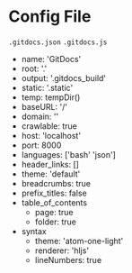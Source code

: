 # Config File

`.gitdocs.json`
`.gitdocs.js`

- name: 'GitDocs'
- root: '.'
- output: '.gitdocs_build'
- static: '.static'
- temp: tempDir()
- baseURL: '/'
- domain: ''
- crawlable: true
- host: 'localhost'
- port: 8000
- languages: ['bash' 'json']
- header_links: []
- theme: 'default'
- breadcrumbs: true
- prefix_titles: false
- table_of_contents
  - page: true
  - folder: true
- syntax
  - theme: 'atom-one-light'
  - renderer: 'hljs'
  - lineNumbers: true
